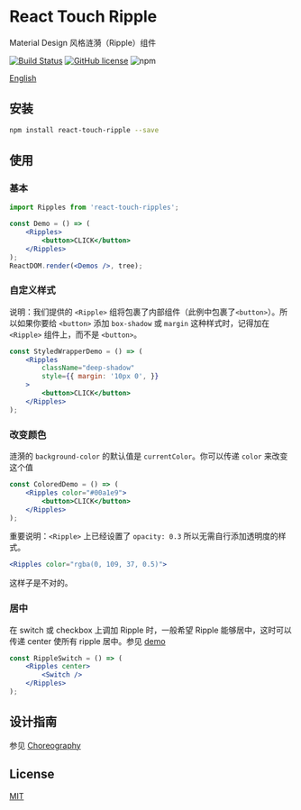 # React Touch Ripple

Material Design 风格涟漪（Ripple）组件

[![Build Status](https://travis-ci.org/froyog/react-touch-ripple.svg?branch=master)](https://travis-ci.org/froyog/react-touch-ripple) [![GitHub license](https://img.shields.io/badge/license-MIT-blue.svg)](https://github.com/froyog/react-touch-ripple/blob/master/LICENSE) 
![npm](https://img.shields.io/npm/v/npm.svg)

[English](./README.md)

## 安装

```bash
npm install react-touch-ripple --save
```

## 使用

### 基本

```jsx
import Ripples from 'react-touch-ripples';

const Demo = () => (
    <Ripples>
        <button>CLICK</button>
    </Ripples>
);
ReactDOM.render(<Demos />, tree);
```

### 自定义样式

说明：我们提供的 `<Ripple>` 组将包裹了内部组件（此例中包裹了`<button>`）。所以如果你要给 `<button>` 添加 `box-shadow` 或 `margin` 这种样式时，记得加在 `<Ripple>` 组件上，而不是 `<button>`。

```jsx
const StyledWrapperDemo = () => (
    <Ripples 
        className="deep-shadow"
        style={{ margin: '10px 0', }}
    >
        <button>CLICK</button>
    </Ripples>
);
```

### 改变颜色

涟漪的 `background-color` 的默认值是 `currentColor`。你可以传递 `color` 来改变这个值

```jsx
const ColoredDemo = () => (
    <Ripples color="#00a1e9">
        <button>CLICK</button>
    </Ripples>
);
```

重要说明：`<Ripple>` 上已经设置了 `opacity: 0.3` 所以无需自行添加透明度的样式。

```jsx
<Ripples color="rgba(0, 109, 37, 0.5)">
```
这样子是不对的。

### 居中

在 switch 或 checkbox 上调加 Ripple 时，一般希望 Ripple 能够居中，这时可以传递 center 使所有 ripple 居中。参见 [demo](https://froyog.github.io/react-touch-ripple)

```jsx
const RippleSwitch = () => (
    <Ripples center>
        <Switch />
    </Ripples>
);
```

## 设计指南

参见 [Choreography](https://material.io/guidelines/motion/choreography.html)

## License

[MIT](./LICENSE)

